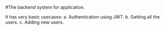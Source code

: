 #The backend system for application.

It has very basic usecases:
  a. Authentication using JWT.
  b. Getting all the users.
  c. Adding new users.
